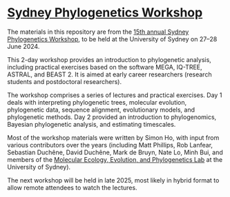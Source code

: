 # [Sydney Phylogenetics Workshop](https://meep.sydney.edu.au/workshops/)

The materials in this repository are from the [15th annual Sydney Phylogenetics Workshop](https://meep.sydney.edu.au/workshops/), to be held at the University of Sydney on 27–28 June 2024. 

This 2-day workshop provides an introduction to phylogenetic analysis, including practical exercises based on the software MEGA, IQ-TREE, ASTRAL, and BEAST 2. It is aimed at early career researchers (research students and postdoctoral researchers). 

The workshop comprises a series of lectures and practical exercises. Day 1 deals with interpreting phylogenetic trees, molecular evolution, phylogenetic data, sequence alignment, evolutionary models, and phylogenetic methods. Day 2 provided an introduction to phylogenomics, Bayesian phylogenetic analysis, and estimating timescales. 

Most of the workshop materials were written by Simon Ho, with input from various contributors over the years (including Matt Phillips, Rob Lanfear, Sebastian Duchêne, David Duchêne, Mark de Bruyn, Nate Lo, Minh Bui, and members of the [Molecular Ecology, Evolution, and Phylogenetics Lab](https://meep.sydney.edu.au/) at the University of Sydney). 

The next workshop will be held in late 2025, most likely in hybrid format to allow remote attendees to watch the lectures.
